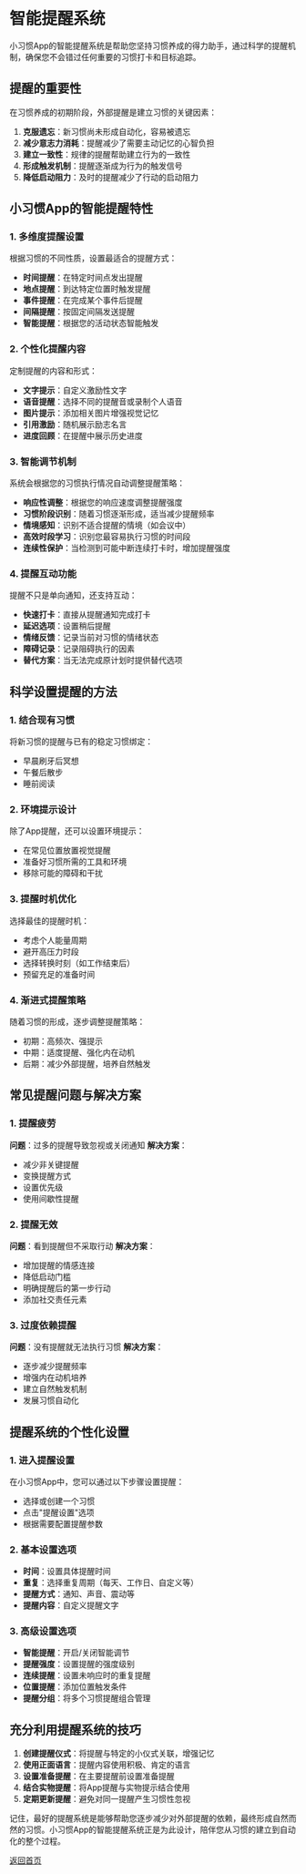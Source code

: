 # 智能提醒系统

小习惯App的智能提醒系统是帮助您坚持习惯养成的得力助手，通过科学的提醒机制，确保您不会错过任何重要的习惯打卡和目标追踪。

## 提醒的重要性

在习惯养成的初期阶段，外部提醒是建立习惯的关键因素：

1. **克服遗忘**：新习惯尚未形成自动化，容易被遗忘
2. **减少意志力消耗**：提醒减少了需要主动记忆的心智负担
3. **建立一致性**：规律的提醒帮助建立行为的一致性
4. **形成触发机制**：提醒逐渐成为行为的触发信号
5. **降低启动阻力**：及时的提醒减少了行动的启动阻力

## 小习惯App的智能提醒特性

### 1. 多维度提醒设置

根据习惯的不同性质，设置最适合的提醒方式：

- **时间提醒**：在特定时间点发出提醒
- **地点提醒**：到达特定位置时触发提醒
- **事件提醒**：在完成某个事件后提醒
- **间隔提醒**：按固定间隔发送提醒
- **智能提醒**：根据您的活动状态智能触发

### 2. 个性化提醒内容

定制提醒的内容和形式：

- **文字提示**：自定义激励性文字
- **语音提醒**：选择不同的提醒音或录制个人语音
- **图片提示**：添加相关图片增强视觉记忆
- **引用激励**：随机展示励志名言
- **进度回顾**：在提醒中展示历史进度

### 3. 智能调节机制

系统会根据您的习惯执行情况自动调整提醒策略：

- **响应性调整**：根据您的响应速度调整提醒强度
- **习惯阶段识别**：随着习惯逐渐形成，适当减少提醒频率
- **情境感知**：识别不适合提醒的情境（如会议中）
- **高效时段学习**：识别您最容易执行习惯的时间段
- **连续性保护**：当检测到可能中断连续打卡时，增加提醒强度

### 4. 提醒互动功能

提醒不只是单向通知，还支持互动：

- **快速打卡**：直接从提醒通知完成打卡
- **延迟选项**：设置稍后提醒
- **情绪反馈**：记录当前对习惯的情绪状态
- **障碍记录**：记录阻碍执行的因素
- **替代方案**：当无法完成原计划时提供替代选项

## 科学设置提醒的方法

### 1. 结合现有习惯

将新习惯的提醒与已有的稳定习惯绑定：
- 早晨刷牙后冥想
- 午餐后散步
- 睡前阅读

### 2. 环境提示设计

除了App提醒，还可以设置环境提示：
- 在常见位置放置视觉提醒
- 准备好习惯所需的工具和环境
- 移除可能的障碍和干扰

### 3. 提醒时机优化

选择最佳的提醒时机：
- 考虑个人能量周期
- 避开高压力时段
- 选择转换时刻（如工作结束后）
- 预留充足的准备时间

### 4. 渐进式提醒策略

随着习惯的形成，逐步调整提醒策略：
- 初期：高频次、强提示
- 中期：适度提醒、强化内在动机
- 后期：减少外部提醒，培养自然触发

## 常见提醒问题与解决方案

### 1. 提醒疲劳

**问题**：过多的提醒导致忽视或关闭通知
**解决方案**：
- 减少非关键提醒
- 变换提醒方式
- 设置优先级
- 使用间歇性提醒

### 2. 提醒无效

**问题**：看到提醒但不采取行动
**解决方案**：
- 增加提醒的情感连接
- 降低启动门槛
- 明确提醒后的第一步行动
- 添加社交责任元素

### 3. 过度依赖提醒

**问题**：没有提醒就无法执行习惯
**解决方案**：
- 逐步减少提醒频率
- 增强内在动机培养
- 建立自然触发机制
- 发展习惯自动化

## 提醒系统的个性化设置

### 1. 进入提醒设置

在小习惯App中，您可以通过以下步骤设置提醒：
- 选择或创建一个习惯
- 点击"提醒设置"选项
- 根据需要配置提醒参数

### 2. 基本设置选项

- **时间**：设置具体提醒时间
- **重复**：选择重复周期（每天、工作日、自定义等）
- **提醒方式**：通知、声音、震动等
- **提醒内容**：自定义提醒文字

### 3. 高级设置选项

- **智能提醒**：开启/关闭智能调节
- **提醒强度**：设置提醒的强度级别
- **连续提醒**：设置未响应时的重复提醒
- **位置提醒**：添加位置触发条件
- **提醒分组**：将多个习惯提醒组合管理

## 充分利用提醒系统的技巧

1. **创建提醒仪式**：将提醒与特定的小仪式关联，增强记忆
2. **使用正面语言**：提醒内容使用积极、肯定的语言
3. **设置准备提醒**：在主要提醒前设置准备提醒
4. **结合实物提醒**：将App提醒与实物提示结合使用
5. **定期更新提醒**：避免对同一提醒产生习惯性忽视

记住，最好的提醒系统是能够帮助您逐步减少对外部提醒的依赖，最终形成自然而然的习惯。小习惯App的智能提醒系统正是为此设计，陪伴您从习惯的建立到自动化的整个过程。

[返回首页](/)